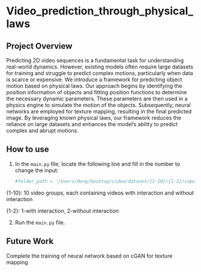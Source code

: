 # Video_prediction_through_physical_laws

## Project Overview

Predicting 2D video sequences is a fundamental task for understanding real-world dynamics. However, existing models often require large datasets for training and struggle to predict complex motions, particularly when data is scarce or expensive. We introduce a framework for predicting object motion based on physical laws. Our approach begins by identifying the position information of objects and fitting position functions to determine the necessary dynamic parameters. These parameters are then used in a physics engine to simulate the motion of the objects. Subsequently, neural networks are employed for texture mapping, resulting in the final predicted image. By leveraging known physical laws, our framework reduces the reliance on large datasets and enhances the model’s ability to predict complex and abrupt motions.

## How to use
1. In the `main.py` file, locate the following line and fill in the number to change the input:
    ```python
    #folder_path = '/Users/dong/Desktop/video/dataset/{1-10}/{1-2}/input/'
{1-10}: 10 video groups, each containing videos with interaction and without interaction 

{1-2}: 1-with interaction, 2-without interaction

2. Run the `main.py` file.

## Future Work
Complete the training of neural network based on cGAN for texture mapping
